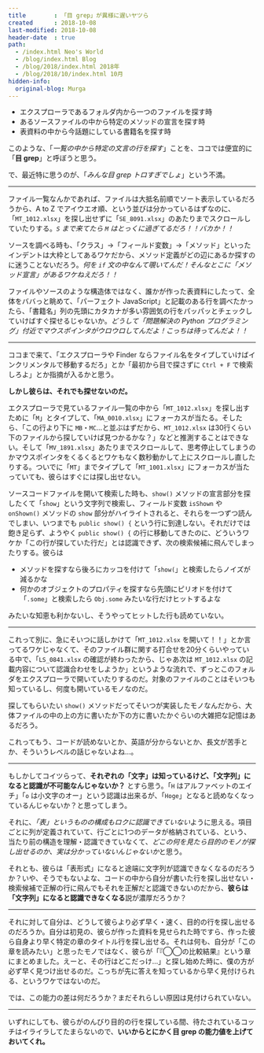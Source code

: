 ```yaml
---
title        : 「目 grep」が異様に遅いヤツら
created      : 2018-10-08
last-modified: 2018-10-08
header-date  : true
path:
  - /index.html Neo's World
  - /blog/index.html Blog
  - /blog/2018/index.html 2018年
  - /blog/2018/10/index.html 10月
hidden-info:
  original-blog: Murga
---
```


- エクスプローラであるフォルダ内から一つのファイルを探す時
- あるソースファイルの中から特定のメソッドの宣言を探す時
- 表資料の中から今話題にしている書籍名を探す時

このような、「*一覧の中から特定の文言の行を探す*」ことを、ココでは便宜的に「**目 grep**」と呼ぼうと思う。

で、最近特に思うのが、「*みんな目 grep トロすぎでしょ*」という不満。

---

ファイル一覧なんかであれば、ファイルは大抵名前順でソート表示しているだろうから、A to Z でアイウエオ順、という並びは分かっているはずなのに、「`MT_1012.xlsx`」を探し出せずに「`SE_8091.xlsx`」のあたりまでスクロールしていたりする。*`S` まで来てたら `M` はとっくに過ぎてるだろ！！バカか！！*

ソースを調べる時も、「クラス」→「フィールド変数」→「メソッド」といったインデントは大枠としてあるワケだから、メソッド定義がどの辺にあるか探すのに迷うことないだろう。*何を `if` 文の中なんて覗いてんだ！そんなとこに「メソッド宣言」があるワケねえだろ！！*

ファイルやソースのような構造体ではなく、誰かが作った表資料にしたって、全体をババっと眺めて、「パーフェクト JavaScript」と記載のある行を調べたかったら、「書籍名」列の先頭にカタカナが多い雰囲気の行をパッパッとチェックしていけばすぐ探せるじゃないか。*どうして「問題解決の Python プログラミング」付近でマウスポインタがウロウロしてんだよ！こっちは待ってんだよ！！*

---

ココまで来て、「エクスプローラや Finder ならファイル名をタイプしていけばインクリメンタルで移動するだろ」とか「最初から目で探さずに `Ctrl + F` で検索しろよ」とか指摘が入るかと思う。

**しかし彼らは、それでも探せないのだ。**

エクスプローラで見ているファイル一覧の中から「`MT_1012.xlsx`」を探し出すために「`M`」とタイプして、「`MA_0010.xlsx`」にフォーカスが当たる。そしたら、「この行より下に `MB`・`MC`…と並ぶはずだから、`MT_1012.xlsx` は30行くらい下のファイルから探していけば見つかるかな？」などと推測することはできない。そして「`MV_1891.xlsx`」あたりまでスクロールして、思考停止してしまうのかマウスポインタをくるくるとワケもなく数秒動かして上にスクロールし直したりする。ついでに「`MT`」までタイプして「`MT_1001.xlsx`」にフォーカスが当たっていても、彼らはすぐには探し出せない。

ソースコードファイルを開いて検索した時も、`show()` メソッドの宣言部分を探したくて「`show`」という文字列で検索し、フィールド変数 `isShown` や `onShown()` メソッドの `show` 部分がハイライトされると、それらを一つずつ読んでしまい、いつまでも `public show() {` という行に到達しない。それだけでは飽き足らず、ようやく `public show() {` の行に移動してきたのに、どういうワケか「この行が探していた行だ」とは認識できず、次の検索候補に飛んでしまったりする。彼らは

- メソッドを探すなら後ろにカッコを付けて「`show(`」と検索したらノイズが減るかな
- 何かのオブジェクトのプロパティを探すなら先頭にピリオドを付けて「`.some`」と検索したら `Obj.some` みたいな行だけヒットするよな

みたいな知恵も利かないし、そうやってヒットした行も読めていない。

---

これって別に、急にそいつに話しかけて「`MT_1012.xlsx` を開いて！！」とか言ってるワケじゃなくて、そのファイル群に関する打合せを20分くらいやっている中で、「`LS_0841.xlsx` の確認が終わったから、じゃあ次は `MT_1012.xlsx` の記載内容について認識合わせをしようか」というような流れで、ずっとこのフォルダをエクスプローラで開いていたりするのだ。対象のファイルのことはそいつも知っているし、何度も開いているモノなのだ。

探してもらいたい `show()` メソッドだってそいつが実装したモノなんだから、大体ファイルの中の上の方に書いたか下の方に書いたかぐらいの大雑把な記憶はあるだろう。

これってもう、コードが読めないとか、英語が分からないとか、長文が苦手とか、そういうレベルの話じゃないよね…。

---

もしかしてコイツらって、**それぞれの「文字」は知っているけど、「文字列」になると認識が不可能なんじゃないか？** とすら思う。「`H` はアルファベットのエイチ」「`o` は小文字のオー」という認識は出来るが、「`Hoge`」となると読めなくなっているんじゃないか？と思ってしまう。

それに、*「表」というものの構成もロクに認識できていない*ように思える。項目ごとに列が定義されていて、行ごとに1つのデータが格納されている、という、当たり前の構造を理解・認識できていなくて、*どこの何を見たら目的のモノが探し出せるのか、実は分かっていないんじゃないか*と思う。

それとも、彼らは「表形式」になると途端に文字列が認識できなくなるのだろうか？いや、そうでもないよな、コードの中から自分が書いた行を探し出せない・検索候補で正解の行に飛んでもそれを正解だと認識できないのだから、**彼らは「文字列」になると認識できなくなる**説が濃厚だろうか？

---

それに対して自分は、どうして彼らより必ず早く・速く、目的の行を探し出せるのだろうか。自分は初見の、彼らが作った資料を見せられた時ですら、作った彼ら自身より早く特定の章のタイトル行を探し出せる。それは何も、自分が「この章を読みたい」と思ったモノではなく、彼らが「『◯◯の比較結果』という章にまとめました。えーと、その行はどこだっけ…」と探し始めた時に、僕の方が必ず早く見つけ出せるのだ。こっちが先に答えを知っているから早く見付けられる、というワケではないのだ。

では、この能力の差は何だろうか？まだそれらしい原因は見付けられていない。

---

いずれにしても、彼らがのんびり目的の行を探している間、待たされているコッチはイライラしてたまらないので、**いいからとにかく目 grep の能力値を上げておいてくれ。**
